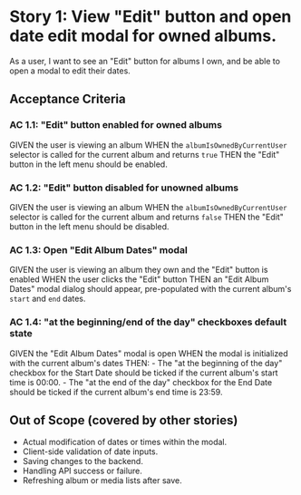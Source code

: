 # Story 1: View "Edit" button and open date edit modal for owned albums.

As a user, I want to see an "Edit" button for albums I own, and be able to open a modal to edit their dates.

## Acceptance Criteria

### AC 1.1: "Edit" button enabled for owned albums

GIVEN the user is viewing an album
WHEN the `albumIsOwnedByCurrentUser` selector is called for the current album and returns `true`
THEN the "Edit" button in the left menu should be enabled.

### AC 1.2: "Edit" button disabled for unowned albums

GIVEN the user is viewing an album
WHEN the `albumIsOwnedByCurrentUser` selector is called for the current album and returns `false`
THEN the "Edit" button in the left menu should be disabled.

### AC 1.3: Open "Edit Album Dates" modal

GIVEN the user is viewing an album they own and the "Edit" button is enabled
WHEN the user clicks the "Edit" button
THEN an "Edit Album Dates" modal dialog should appear, pre-populated with the current album's `start` and `end` dates.

### AC 1.4: "at the beginning/end of the day" checkboxes default state

GIVEN the "Edit Album Dates" modal is open
WHEN the modal is initialized with the current album's dates
THEN:
    - The "at the beginning of the day" checkbox for the Start Date should be ticked if the current album's start time is 00:00.
    - The "at the end of the day" checkbox for the End Date should be ticked if the current album's end time is 23:59.

## Out of Scope (covered by other stories)

*   Actual modification of dates or times within the modal.
*   Client-side validation of date inputs.
*   Saving changes to the backend.
*   Handling API success or failure.
*   Refreshing album or media lists after save.
